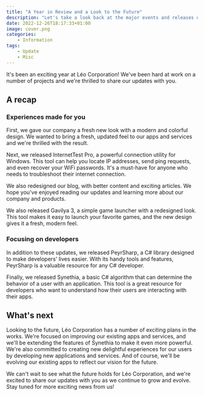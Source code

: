 ```yaml
---
title: "A Year in Review and a Look to the Future"
description: "Let's take a look back at the major events and releases of the past year at Léo Corporation while focusing on our future plans!"
date: 2022-12-26T18:17:33+01:00
image: cover.png
categories:
    - Information
tags:
    - Update
    - Misc
---
```


It's been an exciting year at Léo Corporation! We've been hard at work on a number of projects and we're thrilled to share our updates with you.

## A recap
### Experiences made for you
First, we gave our company a fresh new look with a modern and colorful design. We wanted to bring a fresh, updated feel to our apps and services and we're thrilled with the result.

Next, we released InternetTest Pro, a powerful connection utility for Windows. This tool can help you locate IP addresses, send ping requests, and even recover your WiFi passwords. It's a must-have for anyone who needs to troubleshoot their internet connection.

We also redesigned our blog, with better content and exciting articles. We hope you've enjoyed reading our updates and learning more about our company and products.

We also released Gavilya 3, a simple game launcher with a redesigned look. This tool makes it easy to launch your favorite games, and the new design gives it a fresh, modern feel.

### Focusing on developers

In addition to these updates, we released PeyrSharp, a C# library designed to make developers' lives easier. With its handy tools and features, PeyrSharp is a valuable resource for any C# developer.

Finally, we released Synethia, a basic C# algorithm that can determine the behavior of a user with an application. This tool is a great resource for developers who want to understand how their users are interacting with their apps.

## What's next

Looking to the future, Léo Corporation has a number of exciting plans in the works. We're focused on improving our existing apps and services, and we'll be extending the features of Synethia to make it even more powerful. We're also committed to creating new delightful experiences for our users by developing new applications and services. And of course, we'll be evolving our existing apps to reflect our vision for the future.

We can't wait to see what the future holds for Léo Corporation, and we're excited to share our updates with you as we continue to grow and evolve. Stay tuned for more exciting news from us!